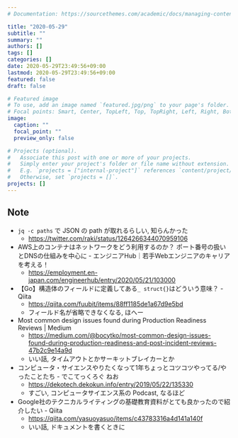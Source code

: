 ```yaml
---
# Documentation: https://sourcethemes.com/academic/docs/managing-content/

title: "2020-05-29"
subtitle: ""
summary: ""
authors: []
tags: []
categories: []
date: 2020-05-29T23:49:56+09:00
lastmod: 2020-05-29T23:49:56+09:00
featured: false
draft: false

# Featured image
# To use, add an image named `featured.jpg/png` to your page's folder.
# Focal points: Smart, Center, TopLeft, Top, TopRight, Left, Right, BottomLeft, Bottom, BottomRight.
image:
  caption: ""
  focal_point: ""
  preview_only: false

# Projects (optional).
#   Associate this post with one or more of your projects.
#   Simply enter your project's folder or file name without extension.
#   E.g. `projects = ["internal-project"]` references `content/project/deep-learning/index.md`.
#   Otherwise, set `projects = []`.
projects: []
---
```


## Note

* `jq -c paths` で JSON の path が取れるらしい, 知らんかった
  * https://twitter.com/raki/status/1264266344070959106
* AWS上のコンテナはネットワークをどう利用するのか？ ポート番号の扱いとDNSの仕組みを中心に - エンジニアHub｜若手Webエンジニアのキャリアを考える！
  * https://employment.en-japan.com/engineerhub/entry/2020/05/21/103000
* 【Go】構造体のフィールドに定義してある`_ struct{}`はどういう意味？ - Qiita
  * https://qiita.com/fuubit/items/88ff1185de1a67d9e5bd
  * フィールド名が省略できなくなる, ほへー
* Most common design issues found during Production Readiness Reviews | Medium
  * https://medium.com/@bocytko/most-common-design-issues-found-during-production-readiness-and-post-incident-reviews-47b2c9e14a9d
  * いい話, タイムアウトとかサーキットブレイカーとか
* コンピュータ・サイエンスやりたくなって1年ちょっとコツコツやってる/やったことたち - でこてっくろぐ ねお
  * https://dekotech.dekokun.info/entry/2019/05/22/135330
  * すごい, コンピュータサイエンス系の Podcast, なるほど
* Google社のテクニカルライティングの基礎教育資料がとても良かったので紹介したい - Qiita
  * https://qiita.com/yasuoyasuo/items/c43783316a4d141a140f
  * いい話, ドキュメントを書くときに
